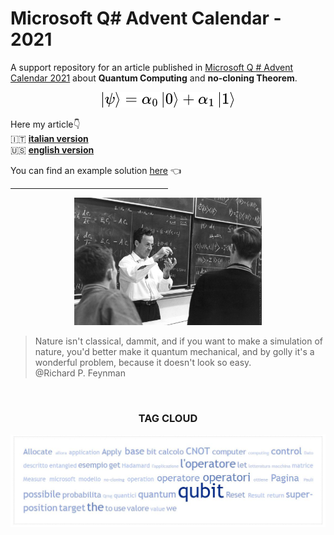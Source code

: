 # Microsoft Q# Advent Calendar - 2021
A support repository for an article published in [Microsoft Q # Advent Calendar 2021](https://devblogs.microsoft.com/qsharp/q-advent-calendar-2021/) about **Quantum Computing** and **no-cloning Theorem**.

<div align="center">
  <img src="https://github.com/mariocuomo/Microsoft-Q-Advent-Calendar-2021/blob/main/super-position.png">
</div>

Here my article:point_down:<br>
:it: <b>[italian version](https://github.com/mariocuomo/Microsoft-Q-Advent-Calendar-2021/blob/main/article/articolo_quantum_computing.pdf)</b><br>
:us: <b>[english version](https://github.com/mariocuomo/Microsoft-Q-Advent-Calendar-2021/blob/main)</b>


You can find an example solution [here](https://github.com/mariocuomo/Microsoft-Q-Advent-Calendar-2021/tree/main/solution) :point_left:<br>

<hr width="50%">    

<div align="center">
    <img src="https://github.com/mariocuomo/Microsoft-Q-Advent-Calendar-2021/blob/main/RF.jpeg" alt='missing' width=300/>
</div>


>Nature isn't classical, dammit, and if you want to make a simulation of nature, you'd better make it quantum mechanical, and by golly it's a wonderful problem, because it doesn't look so easy.<br>
@Richard P. Feynman


<br>
<div align="center">
  <h3> TAG CLOUD </h3>
</div>
<div align="center">
    <img src="https://github.com/mariocuomo/Microsoft-Q-Advent-Calendar-2021/blob/main/tagcloud.JPG" alt='missing'/>
</div>

